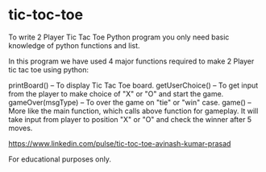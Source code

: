 # tic-toc-toe

To write 2 Player Tic Tac Toe Python program you only need basic knowledge of python functions and list.

In this program we have used 4 major functions required to make 2 Player tic tac toe using python:

printBoard() – To display Tic Tac Toe board.
getUserChoice() – To get input from the player to make choice of "X" or "O" and start the game.
gameOver(msgType) – To over the game on "tie" or "win" case.
game() – More like the main function, which calls above function for gameplay. It will take input from player to position "X" or "O" and check the winner after 5 moves.

https://www.linkedin.com/pulse/tic-toc-toe-avinash-kumar-prasad

For educational purposes only.
